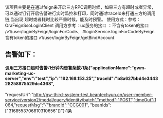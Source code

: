该项目主要是在通过feign来开启三方RPC调用时候，如果三方有超时或者异常，可以通过钉钉开启告警进行实时监控和打印，同时通过traceId来打通三方的调用链,当出现
超时或者耗时比较严重时候，能及时预警。
使用方式：参考：OraFeignSsoLoginClient
        调用方参考：uc服务的接口 ：不含有token的接口 /v1/user/loginByFeign/loginForCode、
                    #loginService.loginForCodeByFeign
           含有token的接口 v1/user/loginByFeign/getBindAccount
		   
		   
## 告警如下：
#### 调用三方接口超时告警:1分钟内告警条数:1条{"applicationName":"gwm-marketing-uc-server","env":"test","ip":"192.168.153.25","traceId":"b8a627bbd4e344328258875529dc4368",
"requestUri":"http://gw-third-system-test.beantechyun.cn/user-member-service/version2/medal/query/identity/batch","method":"POST","timeOut":1064,"requestMsg":"{"brandId":"CCG001",
"beanIds":["3168553706810310656"]}"}:1条